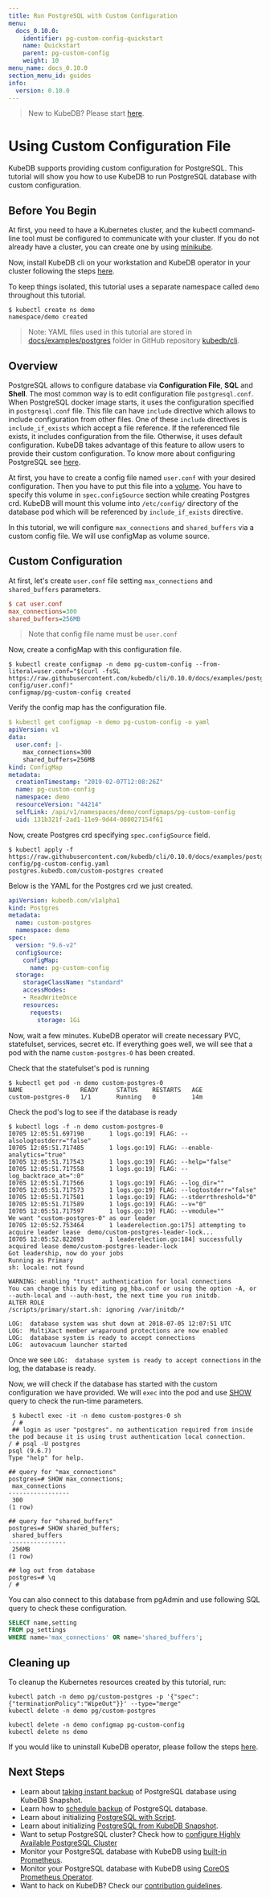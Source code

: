 ```yaml
---
title: Run PostgreSQL with Custom Configuration
menu:
  docs_0.10.0:
    identifier: pg-custom-config-quickstart
    name: Quickstart
    parent: pg-custom-config
    weight: 10
menu_name: docs_0.10.0
section_menu_id: guides
info:
  version: 0.10.0
---
```


> New to KubeDB? Please start [here](/docs/0.10.0/concepts/README).

# Using Custom Configuration File

KubeDB supports providing custom configuration for PostgreSQL. This tutorial will show you how to use KubeDB to run PostgreSQL database with custom configuration.

## Before You Begin

At first, you need to have a Kubernetes cluster, and the kubectl command-line tool must be configured to communicate with your cluster. If you do not already have a cluster, you can create one by using [minikube](https://github.com/kubernetes/minikube).

Now, install KubeDB cli on your workstation and KubeDB operator in your cluster following the steps [here](/docs/0.10.0/setup/install).

To keep things isolated, this tutorial uses a separate namespace called `demo` throughout this tutorial.

```console
$ kubectl create ns demo
namespace/demo created
```

> Note: YAML files used in this tutorial are stored in [docs/examples/postgres](https://github.com/kubedb/cli/tree/0.10.0/docs/examples/postgres) folder in GitHub repository [kubedb/cli](https://github.com/kubedb/cli).

## Overview

PostgreSQL allows to configure database via **Configuration File**, **SQL** and **Shell**. The most common way is to edit configuration file `postgresql.conf`. When PostgreSQL docker image starts, it uses the configuration specified in `postgresql.conf` file. This file can have `include` directive which allows to include configuration from other files. One of these `include` directives is `include_if_exists` which accept a file reference. If the referenced file exists, it includes configuration from the file. Otherwise, it uses default configuration. KubeDB takes advantage of this feature to allow users to provide their custom configuration. To know more about configuring PostgreSQL see [here](https://www.postgresql.org/docs/current/static/runtime-config.html).

At first, you have to create a config file named `user.conf` with your desired configuration. Then you have to put this file into a [volume](https://kubernetes.io/docs/concepts/storage/volumes/). You have to specify this volume in `spec.configSource` section while creating Postgres crd. KubeDB will mount this volume into `/etc/config/` directory of the database pod which will be referenced by `include_if_exists` directive.

In this tutorial, we will configure `max_connections` and `shared_buffers` via a custom config file. We will use configMap as volume source.

## Custom Configuration

At first, let's create `user.conf` file setting `max_connections` and `shared_buffers` parameters.

```ini
$ cat user.conf
max_connections=300
shared_buffers=256MB
```

> Note that config file name must be `user.conf`

Now, create a configMap with this configuration file.

```console
$ kubectl create configmap -n demo pg-custom-config --from-literal=user.conf="$(curl -fsSL https://raw.githubusercontent.com/kubedb/cli/0.10.0/docs/examples/postgres/custom-config/user.conf)"
configmap/pg-custom-config created
```

Verify the config map has the configuration file.

```yaml
$ kubectl get configmap -n demo pg-custom-config -o yaml
apiVersion: v1
data:
  user.conf: |-
    max_connections=300
    shared_buffers=256MB
kind: ConfigMap
metadata:
  creationTimestamp: "2019-02-07T12:08:26Z"
  name: pg-custom-config
  namespace: demo
  resourceVersion: "44214"
  selfLink: /api/v1/namespaces/demo/configmaps/pg-custom-config
  uid: 131b321f-2ad1-11e9-9d44-080027154f61
```

Now, create Postgres crd specifying `spec.configSource` field.

```console
$ kubectl apply -f https://raw.githubusercontent.com/kubedb/cli/0.10.0/docs/examples/postgres/custom-config/pg-custom-config.yaml
postgres.kubedb.com/custom-postgres created
```

Below is the YAML for the Postgres crd we just created.

```yaml
apiVersion: kubedb.com/v1alpha1
kind: Postgres
metadata:
  name: custom-postgres
  namespace: demo
spec:
  version: "9.6-v2"
  configSource:
    configMap:
      name: pg-custom-config
  storage:
    storageClassName: "standard"
    accessModes:
    - ReadWriteOnce
    resources:
      requests:
        storage: 1Gi
```

Now, wait a few minutes. KubeDB operator will create necessary PVC, statefulset, services, secret etc. If everything goes well, we will see that a pod with the name `custom-postgres-0` has been created.

Check that the statefulset's pod is running

```console
$ kubectl get pod -n demo custom-postgres-0
NAME                READY     STATUS    RESTARTS   AGE
custom-postgres-0   1/1       Running   0          14m
```

Check the pod's log to see if the database is ready

```console
$ kubectl logs -f -n demo custom-postgres-0
I0705 12:05:51.697190       1 logs.go:19] FLAG: --alsologtostderr="false"
I0705 12:05:51.717485       1 logs.go:19] FLAG: --enable-analytics="true"
I0705 12:05:51.717543       1 logs.go:19] FLAG: --help="false"
I0705 12:05:51.717558       1 logs.go:19] FLAG: --log_backtrace_at=":0"
I0705 12:05:51.717566       1 logs.go:19] FLAG: --log_dir=""
I0705 12:05:51.717573       1 logs.go:19] FLAG: --logtostderr="false"
I0705 12:05:51.717581       1 logs.go:19] FLAG: --stderrthreshold="0"
I0705 12:05:51.717589       1 logs.go:19] FLAG: --v="0"
I0705 12:05:51.717597       1 logs.go:19] FLAG: --vmodule=""
We want "custom-postgres-0" as our leader
I0705 12:05:52.753464       1 leaderelection.go:175] attempting to acquire leader lease  demo/custom-postgres-leader-lock...
I0705 12:05:52.822093       1 leaderelection.go:184] successfully acquired lease demo/custom-postgres-leader-lock
Got leadership, now do your jobs
Running as Primary
sh: locale: not found

WARNING: enabling "trust" authentication for local connections
You can change this by editing pg_hba.conf or using the option -A, or
--auth-local and --auth-host, the next time you run initdb.
ALTER ROLE
/scripts/primary/start.sh: ignoring /var/initdb/*

LOG:  database system was shut down at 2018-07-05 12:07:51 UTC
LOG:  MultiXact member wraparound protections are now enabled
LOG:  database system is ready to accept connections
LOG:  autovacuum launcher started
```

Once we see `LOG:  database system is ready to accept connections` in the log, the database is ready.

Now, we will check if the database has started with the custom configuration we have provided. We will `exec` into the pod and use [SHOW](https://www.postgresql.org/docs/9.6/static/sql-show.html) query to check the run-time parameters.

```console
 $ kubectl exec -it -n demo custom-postgres-0 sh
 / #
 ## login as user "postgres". no authentication required from inside the pod because it is using trust authentication local connection.
/ # psql -U postgres
psql (9.6.7)
Type "help" for help.

## query for "max_connections"
postgres=# SHOW max_connections;
 max_connections
-----------------
 300
(1 row)

## query for "shared_buffers"
postgres=# SHOW shared_buffers;
 shared_buffers
----------------
 256MB
(1 row)

## log out from database
postgres=# \q
/ #

```

You can also connect to this database from pgAdmin and use following SQL query to check these configuration.

```sql
SELECT name,setting
FROM pg_settings
WHERE name='max_connections' OR name='shared_buffers';
```

## Cleaning up

To cleanup the Kubernetes resources created by this tutorial, run:

```console
kubectl patch -n demo pg/custom-postgres -p '{"spec":{"terminationPolicy":"WipeOut"}}' --type="merge"
kubectl delete -n demo pg/custom-postgres

kubectl delete -n demo configmap pg-custom-config
kubectl delete ns demo
```

If you would like to uninstall KubeDB operator, please follow the steps [here](/docs/0.10.0/setup/uninstall).

## Next Steps

- Learn about [taking instant backup](/docs/0.10.0/guides/postgres/snapshot/instant_backup) of PostgreSQL database using KubeDB Snapshot.
- Learn how to [schedule backup](/docs/0.10.0/guides/postgres/snapshot/scheduled_backup)  of PostgreSQL database.
- Learn about initializing [PostgreSQL with Script](/docs/0.10.0/guides/postgres/initialization/script_source).
- Learn about initializing [PostgreSQL from KubeDB Snapshot](/docs/0.10.0/guides/postgres/initialization/snapshot_source).
- Want to setup PostgreSQL cluster? Check how to [configure Highly Available PostgreSQL Cluster](/docs/0.10.0/guides/postgres/clustering/ha_cluster)
- Monitor your PostgreSQL database with KubeDB using [built-in Prometheus](/docs/0.10.0/guides/postgres/monitoring/using-builtin-prometheus).
- Monitor your PostgreSQL database with KubeDB using [CoreOS Prometheus Operator](/docs/0.10.0/guides/postgres/monitoring/using-coreos-prometheus-operator).
- Want to hack on KubeDB? Check our [contribution guidelines](/docs/0.10.0/CONTRIBUTING).
